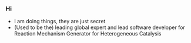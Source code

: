### Hi

- I am doing things, they are just secret
- (Used to be the) leading global expert and lead software developer for Reaction Mechanism Generator for Heterogeneous Catalysis 


<!--
**mazeau/mazeau** is a ✨ _special_ ✨ repository because its `README.md` (this file) appears on your GitHub profile.
